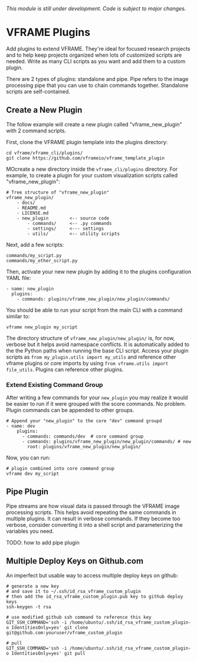 *This module is still under development. Code is subject to major changes.*

# VFRAME Plugins

Add plugins to extend VFRAME. They're ideal for focused research projects and to help keep projects organized when lots of customized scripts are needed. Write as many CLI scripts as you want and add them to a custom plugin.

There are 2 types of plugins: standalone and pipe. Pipe refers to the image processing pipe that you can use to chain commands together. Standalone scripts are self-contained.

## Create a New Plugin

The follow example will create a new plugin called "vframe_new_plugin" with 2 command scripts.

First, clone the VFRAME plugin template into the plugins directory:

```
cd vframe/vframe_cli/plugins/
git clone https://github.com/vframeio/vframe_template_plugin
```

MOcreate a new directory inside the `vframe_cli/plugins` directory. For example, to create a plugin for your custom visualization scripts called "vframe_new_plugin":

```
# Tree structure of "vframe_new_plugin"
vframe_new_plugin/
    - docs/
    - README.md
    - LICENSE.md
    - new_plugin 		<-- source code
    	- commands/ 	<-- .py commands
    	- settings/		<--- settings
    	- utils/		<-- utility scripts
```

Next, add a few scripts:
```
commands/my_script.py
commands/my_other_script.py
```

Then, activate your new new plugin by adding it to the plugins configuration YAML file:

```
- name: new_plugin
  plugins:
    - commands: plugins/vframe_new_plugin/new_plugin/commands/

```

You should be able to run your script from the main CLI with a command similar to:

```
vframe new_plugin my_script
```

The directory structure of `vframe_new_plugin/new_plugin/` is, for now, verbose but it helps avoid namespace conflicts. It is automatically added to the the Python paths when running the base CLI script. Access your plugin scripts as `from my_plugin.utils import my_utils` and reference other vframe plugins or core imports by using `from vframe.utils import file_utils`. Plugins can reference other plugins.

### Extend Existing Command Group

After writing a few commands for your `new_plugin` you may realize it would be easier to run if it were grouped with the score commands. No problem. Plugin commands can be appended to other groups.

```
# Append your "new_plugin" to the core "dev" command groupd
- name: dev
    plugins:
      - commands: commands/dev  # core command group
	  - commands: plugins/vframe_new_plugin/new_plugin/commands/ # new
	    root: plugins/vframe_new_plugin/new_plugin/
```

Now, you can run:
```
# plugin combined into core command group
vframe dev my_script
```


## Pipe Plugin

Pipe streams are how visual data is passed through the VFRAME image processing scripts. This helps avoid repeating the same commands in multiple plugins. It can result in verbose commands. If they become too verbose, consider converting it into a shell script and parameterizing the variables you need. 

TODO: how to add pipe plugin


## Multiple Deploy Keys on Github.com

An imperfect but usable way to access multiple deploy keys on github:

```
# generate a new key
# and save it to ~/.ssh/id_rsa_vframe_custom_plugin
# then add the id_rsa_vframe_custom_plugin.pub key to github deploy keys
ssh-keygen -t rsa

# use modified github ssh command to reference this key
GIT_SSH_COMMAND='ssh -i /home/ubuntu/.ssh/id_rsa_vframe_custom_plugin-o IdentitiesOnly=yes' git clone git@github.com:youruser/vframe_custom_plugin

# pull
GIT_SSH_COMMAND='ssh -i /home/ubuntu/.ssh/id_rsa_vframe_custom_plugin-o IdentitiesOnly=yes' git pull

 ```
